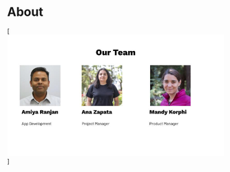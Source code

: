 

# About

[![Team](https://github.com/AnaZapataG/avalanche-guard/blob/master/assets/img/AvalancheGuard_2.jpg)]